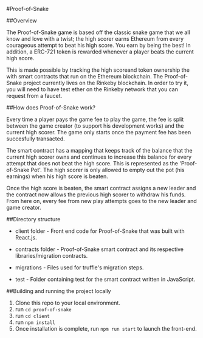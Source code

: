 #Proof-of-Snake

##Overview

The Proof-of-Snake game is based off the classic snake game that we all know and love with a twist; the high scorer earns Ethereum from every courageous attempt to beat his high score. You earn by being the best! In addition, a ERC-721 token is rewarded whenever a player beats the current high score.

This is made possible by tracking the high scoreand token ownership the with smart contracts that run on the Ethereum blockchain. The Proof-of-Snake project currently lives on the Rinkeby blockchain. In order to try it, you will need to have test ether on the Rinkeby network that you can request from a faucet.

##How does Proof-of-Snake work?

Every time a player pays the game fee to play the game, the fee is split between the game creator (to support his development works) and the current high scorer. The game only starts once the payment fee has been succesfully transacted.

The smart contract has a mapping that keeps track of the balance that the current high scorer owns and continues to increase this balance for every attempt that does not beat the high score. This is represented as the 'Proof-of-Snake Pot'. The high scorer is only allowed to empty out the pot (his earnings) when his high score is beaten.

Once the high score is beaten, the smart contract assigns a new leader and the contract now allows the previous high scorer to withdraw his funds. From here on, every fee from new play attempts goes to the new leader and game creator.

##Directory structure

- client folder - Front end code for Proof-of-Snake that was built with React.js.

- contracts folder - Proof-of-Snake smart contract and its respective libraries/migration contracts.

- migrations - Files used for truffle's migration steps.

- test - Folder containing test for the smart contract written in JavaScript.

##Building and running the project locally

1. Clone this repo to your local environment.
2. run `cd proof-of-snake`
3. run `cd client`
4. run `npm install`
5. Once installation is complete, run `npm run start` to launch the front-end.
